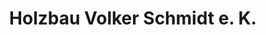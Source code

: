 ---
title: "Holzbau Volker Schmidt e. K."
url: /potsdam/holzbau-volker-schmidt-e-k/
shop: Baustoffe
---